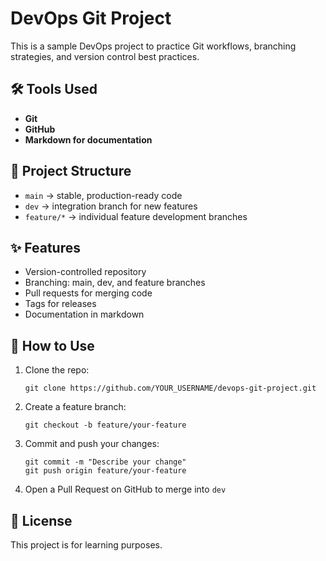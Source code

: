 # DevOps Git Project

This is a sample DevOps project to practice Git workflows, branching strategies, and version control best practices.  

## 🛠 Tools Used
- **Git**
- **GitHub**
- **Markdown for documentation**

## 🚀 Project Structure
- `main` → stable, production-ready code  
- `dev` → integration branch for new features  
- `feature/*` → individual feature development branches  

## ✨ Features
- Version-controlled repository
- Branching: main, dev, and feature branches
- Pull requests for merging code
- Tags for releases
- Documentation in markdown

## 📌 How to Use
1. Clone the repo:
    ```
    git clone https://github.com/YOUR_USERNAME/devops-git-project.git
    ```
2. Create a feature branch:
    ```
    git checkout -b feature/your-feature
    ```
3. Commit and push your changes:
    ```
    git commit -m "Describe your change"
    git push origin feature/your-feature
    ```
4. Open a Pull Request on GitHub to merge into `dev`  

## 📄 License
This project is for learning purposes.

